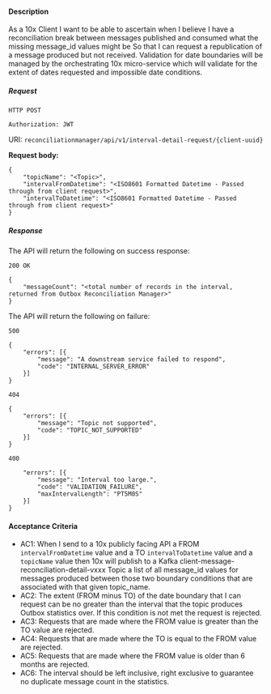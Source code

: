 #### Description 
As a 10x Client
I want to be able to ascertain when I believe I have a reconciliation break between messages published and consumed what the missing message_id values might be
So that I can request a republication of a message produced but not received.
Validation for date boundaries will be managed by the orchestrating 10x micro-service which will validate for the extent of dates requested and impossible date conditions.

##### Request
```HTTP POST```

```Authorization: JWT```

URI: ```reconciliationmanager/api/v1/interval-detail-request/{client-uuid}```

<strong>Request body:</strong>

```
{
    "topicName": "<Topic>",
    "intervalFromDatetime": "<ISO8601 Formatted Datetime - Passed through from client request>",
    "intervalToDatetime": "<ISO8601 Formatted Datetime - Passed through from client request>"
}
```

##### Response
The API will return the following on success response:

```200 OK```
```
{
    "messageCount": "<total number of records in the interval, returned from Outbox Reconciliation Manager>"
}
```


The API will return the following on failure:

```500```
```
{
    "errors": [{
        "message": "A downstream service failed to respond",
        "code": "INTERNAL_SERVER_ERROR"
    }]
}
```
```404```
```
{
    "errors": [{
        "message": "Topic not supported",
        "code": "TOPIC_NOT_SUPPORTED"
    }]
}
```

```400```

```{
    "errors": [{
        "message": "Interval too large.",
        "code": "VALIDATION_FAILURE",
        "maxIntervalLength": "PT5M0S"
    }]
}
```

#### Acceptance Criteria
- AC1: When I send to a 10x publicly facing API a FROM ```intervalFromDatetime``` value and a TO ```intervalToDatetime``` value and a ```topicName``` value then 10x will publish to a Kafka client-message-reconciliation-detail-vxxx Topic a list of all message_id values for messages produced between those two boundary conditions that are associated with that given topic_name.
- AC2: The extent (FROM minus TO) of the date boundary that I can request can be no greater than the interval that the topic produces Outbox statistics over. If this condition is not met the request is rejected.
- AC3: Requests that are made where the FROM value is greater than the TO value are rejected.
- AC4: Requests that are made where the TO is equal to the FROM value are rejected.
- AC5: Requests that are made where the FROM value is older than 6 months are rejected.
- AC6: The interval should be left inclusive, right exclusive to guarantee no duplicate message count in the statistics.


